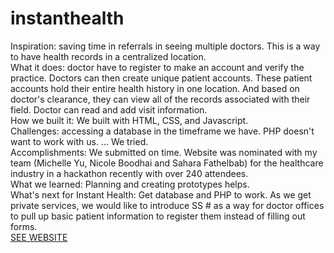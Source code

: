 # instanthealth
Inspiration: saving time in referrals in seeing multiple doctors. This is a way to have health records in a centralized location.
<br>
What it does: doctor have to register to make an account and verify the practice. Doctors can then create unique patient accounts. These patient accounts hold their entire health history in one location. And based on doctor's clearance, they can view all of the records associated with their field. Doctor can read and add visit information.
<br>
How we built it: We built with HTML, CSS, and Javascript.
<br>
Challenges: accessing a database in the timeframe we have. PHP doesn't want to work with us. ... We tried.
<br>
Accomplishments: We submitted on time. Website was nominated with my team (Michelle Yu, Nicole Boodhai and Sahara Fathelbab) for the healthcare industry in a hackathon recently with over 240 attendees.
<br>
What we learned: Planning and creating prototypes helps.
<br>
What's next for Instant Health: Get database and PHP to work. As we get private services, we would like to introduce SS # as a way for doctor offices to pull up basic patient information to register them instead of filling out forms.
<br>
<a href="https://yumichelle.github.io/instanthealth/Hackattack-Home.html">SEE WEBSITE</a>
